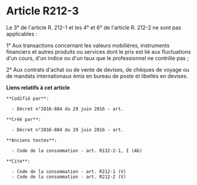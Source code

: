 # Article R212-3

Le 3° de l'article R. 212-1 et les 4° et 6° de l'article R. 212-2 ne sont pas applicables : 

1° Aux transactions concernant les valeurs mobilières, instruments financiers et autres produits ou services dont le prix est
lié aux fluctuations d'un cours, d'un indice ou d'un taux que le professionnel ne contrôle pas ; 

2° Aux contrats d'achat ou de vente de devises, de chèques de voyage ou de mandats internationaux émis en bureau de poste et
libellés en devises.

**Liens relatifs à cet article**

	**Codifié par**:

	  - Décret n°2016-884 du 29 juin 2016 - art.

	**Créé par**:

	  - Décret n°2016-884 du 29 juin 2016 - art.

	**Anciens textes**:

	  - Code de la consommation - art. R132-2-1, I (Ab)

	**Cite**:

	  - Code de la consommation - art. R212-1 (V)
	  - Code de la consommation - art. R212-2 (V)
